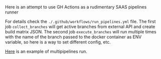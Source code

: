 Here is an attempt to use GH Actions as a rudimentary SAAS pipelines runner

For details check the `./.github/workflows/run_pipelines.yml` file.
The first job `collect_branches` will get active branches from external API and create build matrix JSON.
The second job `execute_branches` will run multiple times with the name of the branch passed to the docker 
container as ENV variable, so here is a way to set different config, etc.

[Here](https://github.com/uSasha/gha_dag_runner/actions/runs/781111060) is an example of multipipelines run.
